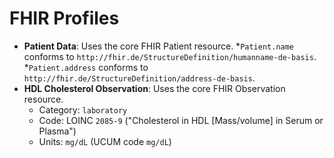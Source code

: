 # FHIR Profiles

* **Patient Data**: Uses the core FHIR Patient resource.
    *`Patient.name` conforms to `http://fhir.de/StructureDefinition/humanname-de-basis`.
    *`Patient.address` conforms to `http://fhir.de/StructureDefinition/address-de-basis`.
* **HDL Cholesterol Observation**: Uses the core FHIR Observation resource.
    * Category: `laboratory`
    * Code: LOINC `2085-9` ("Cholesterol in HDL [Mass/volume] in Serum or Plasma")
    * Units: `mg/dL` (UCUM code `mg/dL`)

